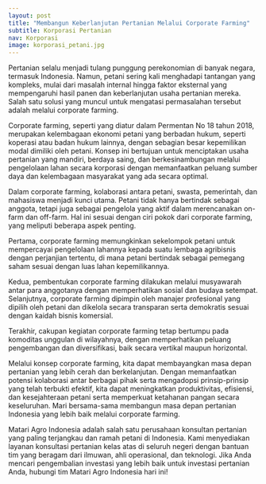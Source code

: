 ```yaml
---
layout: post
title: "Membangun Keberlanjutan Pertanian Melalui Corporate Farming"
subtitle: Korporasi Pertanian
nav: Korporasi
image: korporasi_petani.jpg
---
```


Pertanian selalu menjadi tulang punggung perekonomian di banyak negara, termasuk Indonesia. Namun, petani sering kali menghadapi tantangan yang kompleks, mulai dari masalah internal hingga faktor eksternal yang mempengaruhi hasil panen dan keberlanjutan usaha pertanian mereka. Salah satu solusi yang muncul untuk mengatasi permasalahan tersebut adalah melalui corporate farming.

Corporate farming, seperti yang diatur dalam Permentan No 18 tahun 2018, merupakan kelembagaan ekonomi petani yang berbadan hukum, seperti koperasi atau badan hukum lainnya, dengan sebagian besar kepemilikan modal dimiliki oleh petani. Konsep ini bertujuan untuk menciptakan usaha pertanian yang mandiri, berdaya saing, dan berkesinambungan melalui pengelolaan lahan secara korporasi dengan memanfaatkan peluang sumber daya dan kelembagaan masyarakat yang ada secara optimal.

Dalam corporate farming, kolaborasi antara petani, swasta, pemerintah, dan mahasiswa menjadi kunci utama. Petani tidak hanya bertindak sebagai anggota, tetapi juga sebagai pengelola yang aktif dalam merencanakan on-farm dan off-farm. Hal ini sesuai dengan ciri pokok dari corporate farming, yang meliputi beberapa aspek penting.

Pertama, corporate farming memungkinkan sekelompok petani untuk mempercayai pengelolaan lahannya kepada suatu lembaga agribisnis dengan perjanjian tertentu, di mana petani bertindak sebagai pemegang saham sesuai dengan luas lahan kepemilikannya. 

Kedua, pembentukan corporate farming dilakukan melalui musyawarah antar para anggotanya dengan memperhatikan sosial dan budaya setempat. Selanjutnya, corporate farming dipimpin oleh manajer profesional yang dipilih oleh petani dan dikelola secara transparan serta demokratis sesuai dengan kaidah bisnis komersial. 

Terakhir, cakupan kegiatan corporate farming tetap bertumpu pada komoditas unggulan di wilayahnya, dengan memperhatikan peluang pengembangan dan diversifikasi, baik secara vertikal maupun horizontal.

Melalui konsep corporate farming, kita dapat membayangkan masa depan pertanian yang lebih cerah dan berkelanjutan. Dengan memanfaatkan potensi kolaborasi antar berbagai pihak serta mengadopsi prinsip-prinsip yang telah terbukti efektif, kita dapat meningkatkan produktivitas, efisiensi, dan kesejahteraan petani serta memperkuat ketahanan pangan secara keseluruhan. Mari bersama-sama membangun masa depan pertanian Indonesia yang lebih baik melalui corporate farming.

Matari Agro Indonesia adalah salah satu perusahaan konsultan pertanian yang paling terjangkau dan ramah petani di Indonesia. Kami menyediakan layanan konsultasi pertanian kelas atas di seluruh negeri dengan bantuan tim yang beragam dari ilmuwan, ahli operasional, dan teknologi. Jika Anda mencari pengembalian investasi yang lebih baik untuk investasi pertanian Anda, hubungi tim Matari Agro Indonesia hari ini!
